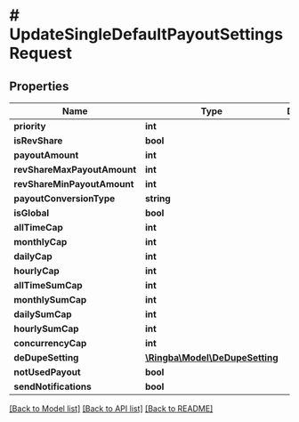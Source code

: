 # # UpdateSingleDefaultPayoutSettingsRequest

## Properties

Name | Type | Description | Notes
------------ | ------------- | ------------- | -------------
**priority** | **int** |  |
**isRevShare** | **bool** |  |
**payoutAmount** | **int** |  |
**revShareMaxPayoutAmount** | **int** |  |
**revShareMinPayoutAmount** | **int** |  |
**payoutConversionType** | **string** |  |
**isGlobal** | **bool** |  |
**allTimeCap** | **int** |  |
**monthlyCap** | **int** |  |
**dailyCap** | **int** |  |
**hourlyCap** | **int** |  |
**allTimeSumCap** | **int** |  |
**monthlySumCap** | **int** |  |
**dailySumCap** | **int** |  |
**hourlySumCap** | **int** |  |
**concurrencyCap** | **int** |  |
**deDupeSetting** | [**\Ringba\Model\DeDupeSetting**](DeDupeSetting.md) |  |
**notUsedPayout** | **bool** |  |
**sendNotifications** | **bool** |  |

[[Back to Model list]](../../README.md#models) [[Back to API list]](../../README.md#endpoints) [[Back to README]](../../README.md)
